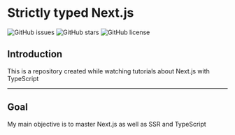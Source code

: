 # Strictly typed Next.js

![GitHub issues](https://img.shields.io/github/issues/pomegranitedesign/next-ts)
![GitHub stars](https://img.shields.io/github/stars/pomegranitedesign/next-ts)
![GitHub license](https://img.shields.io/github/license/pomegranitedesign/next-ts)

## Introduction

This is a repository created while watching tutorials about Next.js with TypeScript

---

## Goal

My main objective is to master Next.js as well as SSR and TypeScript
